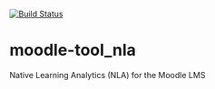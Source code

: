 [![Build Status](https://travis-ci.org/mattporritt/moodle-tool_nla.svg?branch=master)](https://travis-ci.org/mattporritt/moodle-tool_nla)

# moodle-tool_nla
Native Learning Analytics (NLA) for the Moodle LMS
